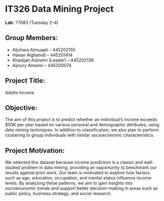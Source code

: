 # IT326 Data Mining Project  

**Lab:** 77683 (Tuesday 2–4)  

## Group Members:
- Aljohara Almuqati – 445202155
- Hanan Alghamdi – 445201414
- Khadijah Alshehri (Leader) – 445202138
- Aljoury Alreemi – 445200074


## Project Title:
Adults Income 

## Objective:
The aim of this project is to predict whether an individual’s income exceeds $50K per year based on various personal and demographic attributes, using data mining techniques. In addition to classification, we also plan to perform clustering to group individuals with similar socioeconomic characteristics.


## Project Motivation:  
We selected this dataset because income prediction is a classic and well-studied problem in data mining, providing an opportunity to benchmark our results against prior work. Our team is motivated to explore how factors such as age, education, occupation, and marital status influence income levels. By analyzing these patterns, we aim to gain insights into socioeconomic trends and support better decision-making in areas such as public policy, business strategy, and social research.
